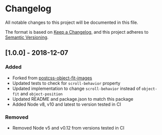# Changelog
All notable changes to this project will be documented in this file.

The format is based on [Keep a Changelog](https://keepachangelog.com/en/1.0.0/),
and this project adheres to [Semantic Versioning](https://semver.org/spec/v2.0.0.html).

## [1.0.0] - 2018-12-07
### Added
 - Forked from [postcss-object-fit-images](https://github.com/ronik-design/postcss-object-fit-images)
 - Updated tests to check for `scroll-behavior` property
 - Updated implementation to change `scroll-behavior` instead of `object-fit` and `object-position`
 - Updated README and package.json to match this package
 - Added Node v8, v10 and latest to version tested in CI  
 ### Removed
 - Removed Node v5 and v0.12 from versions tested in CI
